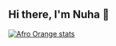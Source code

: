 ## Hi there, I'm Nuha 👋

[![Afro Orange stats](https://github-readme-stats.vercel.app/api/wakatime?username=ffflabs)](https://github.com/AfroOrange/github-readme-stats)
